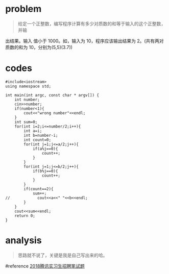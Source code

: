 # problem
>给定一个正整数，编写程序计算有多少对质数的和等于输入的这个正整数，并输

出结果。输入 值小于 1000。如，输入为 10，程序应该输出结果为 2。(共有两对质数的和为 10，分别为(5,5)(3.7))


# codes
```
#include<iostream>
using namespace std;

int main(int argc, const char * argv[]) {
    int number;
    cin>>number;
    if(number<1){
        cout<<"wrong number"<<endl;
    }
    int sum=0;
    for(int i=2;i<=number/2;i++){
        int a=i;
        int b=number-i;
        int count=0;
        for(int j=1;j<=a/2;j++){
            if(a%j==0){
                count++;
            }
        }
        for(int j=1;j<=b/2;j++){
            if(b%j==0){
                count++;
            }
        }
        if(count==2){
            sum++;
//            cout<<a<<" "<<b<<endl;
        }
    }
    cout<<sum<<endl;
    return 0;
}

```

# analysis
>思路就不说了，关键是我是自己写出来的哈。

#reference 
[2018腾讯实习生招聘笔试题][1]

[1]: https://blog.csdn.net/ProgramVAE/article/details/77725693